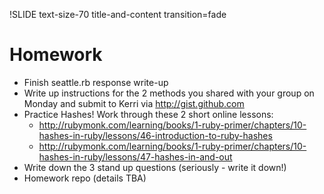 !SLIDE text-size-70 title-and-content transition=fade

Homework
========
+ Finish seattle.rb response write-up
+ Write up instructions for the 2 methods you shared with your group on Monday and submit to Kerri via http://gist.github.com
+ Practice Hashes! Work through these 2 short online lessons:
  + http://rubymonk.com/learning/books/1-ruby-primer/chapters/10-hashes-in-ruby/lessons/46-introduction-to-ruby-hashes
  + http://rubymonk.com/learning/books/1-ruby-primer/chapters/10-hashes-in-ruby/lessons/47-hashes-in-and-out
+ Write down the 3 stand up questions (seriously - write it down!)
+ Homework repo (details TBA)
